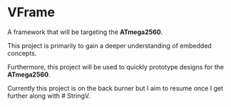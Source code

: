 # VFrame

A framework that will be targeting the **ATmega2560**.

This project is primarily to gain a deeper understanding of embedded concepts.

Furthermore, this project will be used to quickly prototype designs for the **ATmega2560**.

Currently this project is on the back burner but I aim to resume once I get further along with # StringV.
